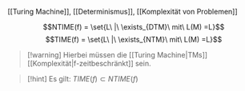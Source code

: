 [[Turing Machine]], [[Determinismus]], [[Komplexität von Problemen]]

$$NTIME(f) = \set{L\ |\ \exists_{DTM}\ mit\ L(M) =L}$$
$$TIME(f) = \set{L\ |\ \exists_{NTM}\ mit\ L(M) =L}$$

> [!warning] Hierbei müssen die [[Turing Machine|TMs]] [[Komplexität|f-zeitbeschränkt]] sein.

> [!hint] Es gilt: $TIME(f) \subset NTIME(f)$